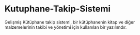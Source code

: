 # Kutuphane-Takip-Sistemi
Gelişmiş Kütüphane takip sistemi, bir kütüphanenin kitap ve diğer malzemelerinin takibi ve yönetimi için kullanılan bir yazılımdır. 
